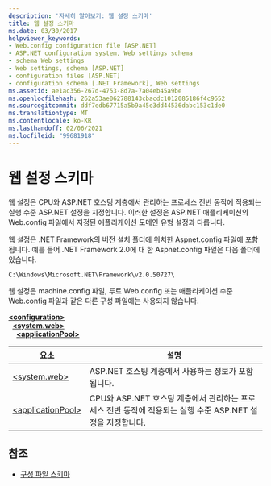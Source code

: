 ```yaml
---
description: '자세히 알아보기: 웹 설정 스키마'
title: 웹 설정 스키마
ms.date: 03/30/2017
helpviewer_keywords:
- Web.config configuration file [ASP.NET]
- ASP.NET configuration system, Web settings schema
- schema Web settings
- Web settings, schema [ASP.NET]
- configuration files [ASP.NET]
- configuration schema [.NET Framework], Web settings
ms.assetid: ae1ac356-267d-4753-8d7a-7a04eb45a9be
ms.openlocfilehash: 262a53ae062788143cbacdc1012085186f4c9652
ms.sourcegitcommit: ddf7edb67715a5b9a45e3dd44536dabc153c1de0
ms.translationtype: MT
ms.contentlocale: ko-KR
ms.lasthandoff: 02/06/2021
ms.locfileid: "99681918"
---
```

# <a name="web-settings-schema"></a>웹 설정 스키마

웹 설정은 CPU와 ASP.NET 호스팅 계층에서 관리하는 프로세스 전반 동작에 적용되는 실행 수준 ASP.NET 설정을 지정합니다. 이러한 설정은 ASP.NET 애플리케이션의 Web.config 파일에서 지정된 애플리케이션 도메인 유형 설정과 다릅니다.  
  
웹 설정은 .NET Framework의 버전 설치 폴더에 위치한 Aspnet.config 파일에 포함됩니다. 예를 들어 .NET Framework 2.0에 대 한 Aspnet.config 파일은 다음 폴더에 있습니다.  
  
`C:\Windows\Microsoft.NET\Framework\v2.0.50727\`  
  
웹 설정은 machine.config 파일, 루트 Web.config 또는 애플리케이션 수준 Web.config 파일과 같은 다른 구성 파일에는 사용되지 않습니다.  

[**\<configuration>**](../configuration-element.md)\
&nbsp;&nbsp;[**\<system.web>**](system-web-element-web-settings.md)\
&nbsp;&nbsp;&nbsp;&nbsp;[**\<applicationPool>**](applicationpool-element-web-settings.md)

|요소|설명|  
|-------------|-----------------|  
|[\<system.web>](system-web-element-web-settings.md)|ASP.NET 호스팅 계층에서 사용하는 정보가 포함됩니다.|  
|[\<applicationPool>](applicationpool-element-web-settings.md)|CPU와 ASP.NET 호스팅 계층에서 관리하는 프로세스 전반 동작에 적용되는 실행 수준 ASP.NET 설정을 지정합니다.|  
  
## <a name="see-also"></a>참조

- [구성 파일 스키마](../index.md)
